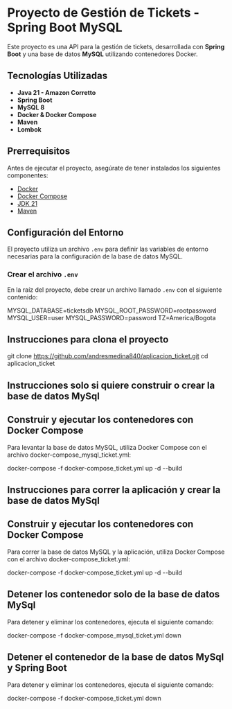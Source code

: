 # Proyecto de Gestión de Tickets - Spring Boot MySQL

Este proyecto es una API para la gestión de tickets, desarrollada con **Spring Boot** y una base de datos **MySQL** utilizando contenedores Docker.

## Tecnologías Utilizadas

- **Java 21 - Amazon Corretto**
- **Spring Boot**
- **MySQL 8**
- **Docker & Docker Compose**
- **Maven**
- **Lombok**

## Prerrequisitos

Antes de ejecutar el proyecto, asegúrate de tener instalados los siguientes componentes:

- [Docker](https://www.docker.com/get-started)
- [Docker Compose](https://docs.docker.com/compose/install/)
- [JDK 21](https://docs.aws.amazon.com/corretto/latest/corretto-21-ug/downloads-list.html)
- [Maven](https://maven.apache.org/install.html)

## Configuración del Entorno

El proyecto utiliza un archivo `.env` para definir las variables de entorno necesarias para la configuración de la base de datos MySQL.

### Crear el archivo `.env`

En la raíz del proyecto, debe crear un archivo llamado `.env` con el siguiente contenido:

MYSQL_DATABASE=ticketsdb
MYSQL_ROOT_PASSWORD=rootpassword
MYSQL_USER=user
MYSQL_PASSWORD=password
TZ=America/Bogota

## Instrucciones para clona el proyecto

git clone https://github.com/andresmedina840/aplicacion_ticket.git
cd aplicacion_ticket

## Instrucciones solo si quiere construir o crear la base de datos MySql
## Construir y ejecutar los contenedores con Docker Compose

Para levantar la base de datos MySQL, utiliza Docker Compose con el archivo docker-compose_mysql_ticket.yml:

docker-compose -f docker-compose_ticket.yml up -d --build

## Instrucciones para correr la aplicación y crear la base de datos MySql
## Construir y ejecutar los contenedores con Docker Compose

Para correr la base de datos MySQL y la aplicación, utiliza Docker Compose con el archivo docker-compose_ticket.yml:

docker-compose -f docker-compose_ticket.yml up -d --build

## Detener los contenedor solo de la base de datos MySql

Para detener y eliminar los contenedores, ejecuta el siguiente comando:

docker-compose -f docker-compose_mysql_ticket.yml down

## Detener el contenedor de la base de datos MySql y Spring Boot

Para detener y eliminar los contenedores, ejecuta el siguiente comando:

docker-compose -f docker-compose_ticket.yml down

